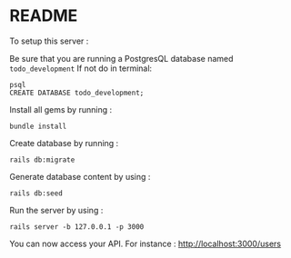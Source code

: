 # README

To setup this server :

Be sure that you are running a PostgresQL database named `todo_development` 
If not do in terminal:
```
psql
CREATE DATABASE todo_development;
```


Install all gems by running :

```
bundle install
```

Create database by running :
```
rails db:migrate
```

Generate database content by using :
```
rails db:seed
```

Run the server by using :
```
rails server -b 127.0.0.1 -p 3000 
```

You can now access your API. For instance :
[http://localhost:3000/users](http://localhost:3000/users)
